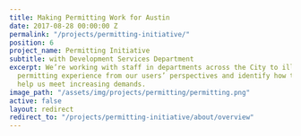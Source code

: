 ```yaml
---
title: Making Permitting Work for Austin
date: 2017-08-28 00:00:00 Z
permalink: "/projects/permitting-initiative/"
position: 6
project_name: Permitting Initiative
subtitle: with Development Services Department
excerpt: We’re working with staff in departments across the City to illustrate the
  permitting experience from our users’ perspectives and identify how technology can
  help us meet increasing demands.
image_path: "/assets/img/projects/permitting/permitting.png"
active: false
layout: redirect
redirect_to: "/projects/permitting-initiative/about/overview"
---
```



